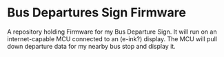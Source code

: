 # Bus Departures Sign Firmware

A repository holding Firmware for my Bus Departure Sign.
It will run on an internet-capable MCU connected to an (e-ink?) display. 
The MCU will pull down departure data for my nearby bus stop and display it. 
